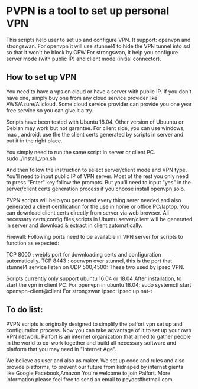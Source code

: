 PVPN is a tool to set up personal VPN
====

This scripts help user to set up and configure VPN. It support: openvpn and strongswan.
For openvpn it will use stunnel4 to hide the VPN tunnel into ssl so that it won't be block by GFW
For strongswan, it help you configure server mode (with public IP) and client mode (initial connector). 


How to set up VPN
----
You need to have a vps on cloud or have a server with public IP. If you don't have one, simply buy one from any cloud service provider like AWS/Azure/Alicloud. Some cloud service provider can provide you one year free service so you can give it a try. 

Scripts have been tested with Ubuntu 18.04. Other version of Ubuuntu or Debian may work but not garantee. For client side, you can use windows, mac , android. use the the client certs generated by scripts in server and put it in the right place.

You simply need to run the same script in server or client PC. <br>
sudo ./install_vpn.sh <br>

And then follow the instruction to select server/client mode and VPN type. You'll need to input public IP of VPN server. Most of the rest you only need to press "Enter" key follow the prompts. But you'll need to input "yes" in the server/client certs generation process if you choose install openvpn solo. 


PVPN scripts will help you generated every thing serer needed and also generated a client certification for the use in home or office PC/laptop. You can download client certs directly from server via web browser.
All necessary certs,config files,scripts in Ubuntu server/client will be generated in server and download & extract in client automatically.

Firewall:
Following ports need to be available in VPN server for scripts to function as expected:

TCP 8000  :  webfs port for downloading certs and configuration automatically.
TCP 8443  :  openvpn over stunnel, this is the port that stunnel4 service listen on
UDP 500,4500:  These two used by ipsec VPN. 

Scripts currently only support ubuntu 16.04 or 18.04
After installation, to start the vpn in client PC:
For openvpn in ubuntu 18.04:  sudo systemctl start openvpn-client@client
For strongswan ipsec: ipsec up nat-t

To do list:
----

PVPN scripts is originally designed to simplify the palfort vpn set up and configuration process. Now you can take advantage of it to set up your own VPN network.
Palfort is an internet organization that aimed to gather people in the world to co-work together and build all necessary software and platform that you may need in "Internet Age". 

We believe as user and also as maker. We set up code and rules and also provide platforms, to prevent our future from kidnaped by internet gients like Google,Facebook,Amazon
You're welcome to join Palfort. More information please feel free to send an email to peyoot#hotmail.com

